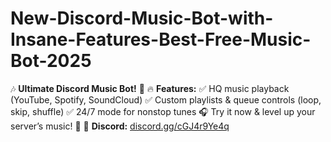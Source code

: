 # New-Discord-Music-Bot-with-Insane-Features-Best-Free-Music-Bot-2025
🎶 **Ultimate Discord Music Bot!** 🚀    🔥 **Features:**   ✅ HQ music playback (YouTube, Spotify, SoundCloud)   ✅ Custom playlists &amp; queue controls (loop, skip, shuffle)   ✅ 24/7 mode for nonstop tunes 🎧    Try it now &amp; level up your server’s music! 🚀    🔗 **Discord:** [discord.gg/cGJ4r9Ye4q](https://discord.gg/cGJ4r9Ye4q)
